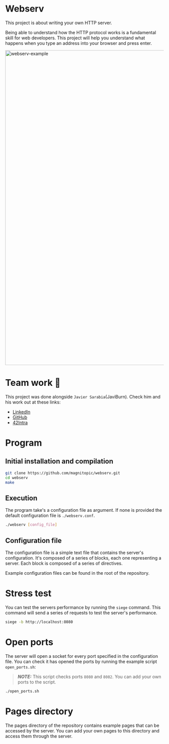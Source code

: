 # Webserv

This project is about writing your own HTTP server.

Being able to understand how the HTTP protocol works is a fundamental skill for web developers. This project will help you understand what happens when you type an address into your browser and press enter.

<img width="1000" alt="webserv-example" src="https://github.com/magnitopic/webserv/assets/21156058/38603f9a-7fd1-4635-b4aa-1b6f14dcfc5b">

# Team work 💪

This project was done alongside `Javier Sarabia`(JaviBurn).
Check him and his work out at these links:

-   [LinkedIn](https://www.linkedin.com/in/javier-sarabia-224580195)
-   [GitHub](https://github.com/javiburn)
-   [42Intra](https://profile.intra.42.fr/users/jsarabia)

# Program

## Initial installation and compilation

```bash
git clone https://github.com/magnitopic/webserv.git
cd webserv
make
```

## Execution

The program take's a configuration file as argument. If none is provided the default configuration file is `./webserv.conf`.

```bash
./webserv [config_file]
```

## Configuration file

The configuration file is a simple text file that contains the server's configuration. It's composed of a series of blocks, each one representing a server. Each block is composed of a series of directives.

Example configuration files can be found in the root of the repository.

# Stress test

You can test the servers performance by running the `siege` command. This command will send a series of requests to test the server's performance.

```bash
siege -b http://localhost:8080
```

# Open ports

The server will open a socket for every port specified in the configuration file.
You can check it has opened the ports by running the example script `open_ports.sh`:

> **_NOTE:_** This script checks ports `8080` and `8082`. You can add your own ports to the script.

```bash
./open_ports.sh
```

# Pages directory

The pages directory of the repository contains example pages that can be accessed by the server. You can add your own pages to this directory and access them through the server.
